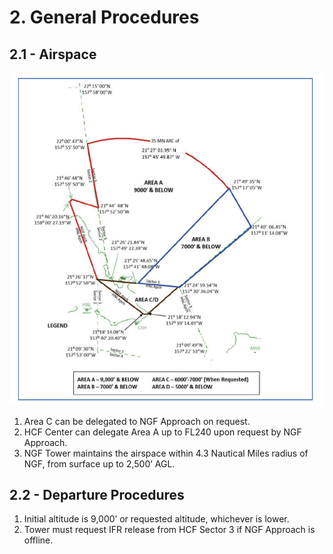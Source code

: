 # 2. General Procedures

## 2.1 - Airspace

![NGF Airspace](img/ngf-airspace.png)

1. Area C can be delegated to NGF Approach on request.
2. HCF Center can delegate Area A up to FL240 upon request by NGF Approach.
3. NGF Tower maintains the airspace within 4.3 Nautical Miles radius of NGF, from surface up to 2,500’ AGL.

## 2.2 - Departure Procedures

1. Initial altitude is 9,000’ or requested altitude, whichever is lower.
2. Tower must request IFR release from HCF Sector 3 if NGF Approach is offline.
